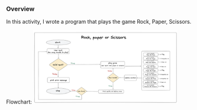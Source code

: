 ### Overview

In this activity, I wrote a program that plays the game Rock, Paper, Scissors.

Flowchart:
<img height="200" src='./src/Flowchart.png'>
